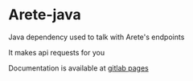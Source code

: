 # Arete-java
Java dependency used to talk with Arete's endpoints

It makes api requests for you

Documentation is available at [gitlab pages](https://ained.pages.taltech.ee/it-doc/arete/index.html#)
